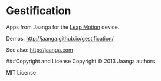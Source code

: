 Gestification
==============

Apps from Jaanga for the [Leap Motion](http://leapmotion.com) device.

Demos: http://jaanga.github.io/gestification/

See also: http://jaanga.com


###Copyright and License
Copyright &copy; 2013 Jaanga authors

MIT License
